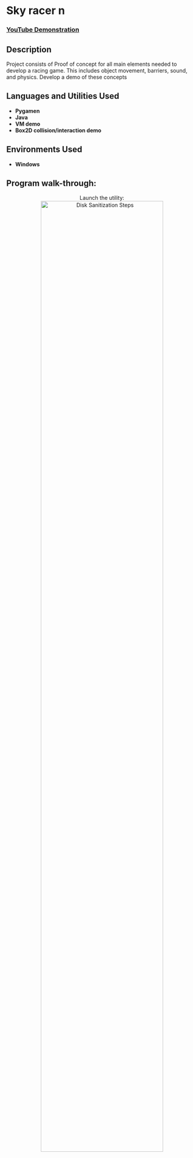 <h1> Sky racer n</h1>

 ### [YouTube Demonstration](https://youtu.be/7eJexJVCqJo)

<h2>Description</h2>
Project consists of Proof of concept for all main elements needed to develop a racing 
game. This includes object movement, barriers, sound, and physics.
Develop a demo of these concepts
<br />


<h2>Languages and Utilities Used</h2>

- <b>Pygamen</b> 
- <b>Java</b>
- <b>VM demo</b>
- <b>Box2D collision/interaction demo</b>



<h2>Environments Used </h2>

- <b>Windows</b> 

<h2>Program walk-through:</h2>

<p align="center">
Launch the utility: <br/>
<img src="https://i.imgur.com/62TgaWL.png" height="80%" width="80%" alt="Disk Sanitization Steps"/>
<br />
</p>

<!--
 ```diff
- text in red
+ text in green
! text in orange
# text in gray
@@ text in purple (and bold)@@
```
--!>
